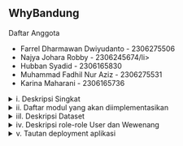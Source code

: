 <h2>WhyBandung</h2>
<p>
  Daftar Anggota
  <ul>
    <li>Farrel Dharmawan Dwiyudanto - 2306275506</li>
    <li> Najya Johara Robby - 2306245674/li>
    <li>Hubban Syadid - 2306165830</li>
    <li>Muhammad Fadhil Nur Aziz - 2306275531</li>
    <li>Karina Maharani - 2306165736</li>
  </ul>
</p>

<details>
  <summary>i. Deskripsi Singkat</summary>
Pernahkah Anda kesulitan untuk menemukan restoran yang anda inginkan selama berjalan-jalan di kota bandung, atau kesulitan mencari tempat kuliner yang menyediakan makanan minuman khas bandung?
  <br><br>
WhyBandung hadir untuk membantu baik wisatawan maupun warga lokal dalam menemukan kuliner terbaik di Bandung. Situs ini dilengkapi dengan sistem navigasi berbasis peta yang unik dan intuitif, sehingga memudahkan pengguna mencari makanan dan minuman yang diinginkan. WhyBandung memungkinkan pengguna untuk mengeksplorasi kuliner di berbagai wilayah berdasarkan lokasi atau kategori makanan. Selain itu, WhyBandung akan terus mengembangkan dan memperbarui daftar lokasi kuliner secara berkala.\
  <br><br>
Tim A12SITEK memilih Kota Bandung karena dikenal sebagai kota wisata yang populer dengan ragam kuliner yang khas. Namun, terdapat kekurangan dalam sistem navigasi kuliner di Bandung. Wisatawan sering kali tidak mengetahui kuliner khas di suatu daerah karena sistem pencarian aplikasi seperti Google Maps mengharuskan pengguna untuk mencari makanan secara spesifik. Akibatnya, wisatawan cenderung mengunjungi tempat-tempat kuliner yang sudah terkenal, sehingga melewatkan kedai-kedai lokal yang lebih autentik. Padahal, kuliner lokal memberikan pengalaman yang lebih khas dan mendalam terhadap budaya suatu daerah. Inilah yang mendorong kami untuk mengembangkan WhyBandung.
</details>

<details>
  <summary>ii. Daftar modul yang akan diimplementasikan</summary>
1. Dashboard<br>
  Section Home<br>
Features:<br>
- Navigation hub, berisi personalized data seperti recent activity, favorite products yang udah pernah di rate, dan link ke modul-modul lain.<br>
- Link-link ke product highly-rated.<br>
- Search bar yang nyambung dengan modul search system.<br><br>

Rincian regulasi aturan khusus:
- Models: Mengambil data spesifik seperti pencarian terbaru atau ulasan.
- Views: Mengambil dan memproses informasi untuk ditampilkan.
- HTML Templates: Menggunakan `base.html` agar konsisten di seluruh situs.
- Responsive Framework: Tailwind atau Bootstrap memastikan tampilan tetap ramah mobile.
- Forms: Memiliki form aksi cepat (misalnya, searchbar).
- AJAX: Update langsung untuk notifikasi atau restoran trending.
- Login Filters: Data spesifik hanya ditampilkan kepada pengguna yang sudah log in.
- Product Filtering: Menyaring restoran atau hidangan berdasarkan preferensi.
  Section Profil

  Section Profile<br>
  Features:<br>
- Journal Entry. User mengupload cerita terkait pengalaman mereka dengan beberapa tempat<br>
- Link-link ke lokasi yang ada di journal entry and associated review/entry made by user at halaman produk toko.<br><br>

Rincian regulasi aturan khusus:
- Models: Menyimpan product reviews, ratings, dan hashtags.
- Views: Mengambil product details, reviews, dan input dari user.
- HTML Templates: Terstruktur untuk menampilkan informasi product dan reviews.
- Responsive Framework: Memastikan halaman dioptimalkan untuk semua perangkat.
- Forms: Review dan rating forms, diproses oleh views.
- AJAX: Memungkinkan pengiriman reviews tanpa reload halaman.
- Login Filters: Hanya logged-in users yang bisa memberikan review dan rate.
- Product Filtering: Related products dan user reviews bisa difilter berdasarkan tags atau ratings.
  
CRUD
- CREATE: Membuat Journal Entry (reviews, tambahkan rating, dan tag) di Dashboard section profil
- READ : Mengambil data sejarah Jurnal Pengguna.
- UPDATE: Mengubah isi Jurnal Entry.
- DELETE: Menghapus sebuah Jurnal Entry.

Gambaran: 
![Screenshot 2024-10-06 200918](https://github.com/user-attachments/assets/5bb7bd87-41d2-42ce-adce-534ef885d021)

2. What to Eat?<br>
Features:
- Display tinder like form to find what current food should be made.
- Users dapat mengisi form dan program membuat flowchart untuk memberikan rekomendasi makanan.
- Karena tiap produk memiliki tag maka hal ini memudahkan modul ini untuk memberi rekomendasi makanan.

Rincian regulasi aturan khusus:
- Models: Form untuk menerima hasil swipe user.
- Views: Mengambil hasil swiping sebagai bentuk input user, dan tampilkan hasil.
- HTML Templates: Terstruktur untuk menampilkan swiping interface.
- Responsive Framework: Memastikan halaman dioptimalkan untuk semua perangkat.
- Forms: Hasil isi swipe form.
- Login Filters: Hanya logged-in users yang bisa memberikan review dan rate.

CRUD
- CREATE: Membuat rekomendasi makan serta toko associated user.
- READ : Memnampilkan history hasil isi form rekomendasi makan, mengambil sejarah makan user.
- UPDATE: Mengubah hasil swipe sebelum submit jika user menginginkan.
- DELETE: Menghapus item dari history rekomendasi makan user.

3. Product Page<br>
Features:
- Display detail-detail terkait menu atau restoran.
- Users dapat submit/edit journal entry (reviews, tambahkan rating, dan tag). 
- Karena tiap produk memiliki tag maka hal ini memudahkan modul search system dan explore and discover

Rincian regulasi aturan khusus:
- Models: Menyimpan product reviews, ratings, dan hashtags.
- Views: Mengambil product details, reviews, dan input dari user.
- HTML Templates: Terstruktur untuk menampilkan informasi product dan reviews.
- Responsive Framework: Memastikan halaman dioptimalkan untuk semua perangkat.
- Forms: Review dan rating forms, diproses oleh views.
- AJAX: Memungkinkan pengiriman reviews tanpa reload halaman.
- Login Filters: Hanya logged-in users yang bisa memberikan review dan rate.
- Product Filtering: Related products dan user reviews bisa difilter berdasarkan tags atau ratings.

CRUD
- CREATE: Membuat Journal Entry (reviews, tambahkan rating, dan tag) di Dashboard section profil
- READ : Mengambil data sejarah Jurnal Pengguna, Mengambil data product.
- UPDATE: Mengubah isi Jurnal Entry, Mengubah hasil ratings pada product page setelah submit journal entry.
- DELETE: Menghapus sebuah Jurnal Entry.

Gambaran:
![Screenshot 2024-10-06 200956](https://github.com/user-attachments/assets/62e6a9e5-67ca-49ca-9b80-6145bbbfe198)

4. Location Homepage / Geomapping Interface<br>
Features:
- Map interactive yang dapat display restoran atau menu yang dapat user telusur dengan filters.
- Filters untuk searching berdasarkan kabupaten ataupun menu yang dicari.
- Berfungsi mirip dengan search system. 

Rincian regulasi aturan khusus:
- Models: Menyimpan data lokasi untuk restaurants dan menus.
- Views: Memproses permintaan untuk memfilter hasil map berdasarkan lokasi atau tags.
- HTML Templates: Menampilkan interactive map bersama dengan search filters.
- Responsive Framework: Membuat map dapat digunakan pada perangkat seluler.
- Forms: Memfilter lokasi dan menampilkan hasil yang relevan.
- AJAX: Memperbarui map secara dinamis dengan hasil pencarian baru.
- Login Filters: Lokasi atau fitur tertentu mungkin dibatasi untuk logged-in users.
- Product Filtering: Memfilter restaurants berdasarkan wilayah, tags, atau jenis cuisine.

CRUD
- CREATE: Membuat Planner Perjalanan dan toko yang ingin divisit
- READ : Mengambil data toko per lokasi kabupaten di map.
- UPDATE: Mengubah Planner Perjalanan dan toko yang ingin divisit.
- DELETE: Menghapus sebuah Jurnal Entry.

5. Penambahan Toko (ONLY FOR ADMIN)
Features:
- Add new stores and products to database.
- Modify pre-existing stores as well products (Update or delete)

Rincian regulasi aturan khusus:
- Models: Membuat model toko.
- Views: Memproses menambah atau mengubah toko atau produk.
- HTML Templates: Menampilkan all stores and products secara tabular.
- Forms: Memfilter lokasi dan menampilkan hasil yang relevan.
- Product Filtering: Memfilter restaurants berdasarkan wilayah, tags, atau jenis cuisine.

CRUD
- CREATE : Membuat toko baru dan menambah produk.
- READ : Menampilkan toko dan produk yang sudah ada.
- UPDATE : Mengubah toko dan produk yang sudah ada.
- DELETE : Menghapus toko dan produk yang sudah ada.

NON CRUD FEATURES<br>
1. Search System<br>
Features:
- Search system agar user dapat menelusuri berdasarkan filter yang bisa diatur, mungkin dari lokasi, menu spesifik, dll.
- Menggunakan beberapa tags untuk jenis menu ataupun cuisine.
- Results menampilkan detail restaurant dan link-link ke product pages.

Rincian regulasi aturan khusus:
- Models: Menyimpan dan mengambil data terkait restoran, menu, dan tag.
- Views: Memproses permintaan search dan return hasil yang sudah difilter.
- HTML Templates: Menggunakan template modular untuk menampilkan hasil pencarian.
- Responsive Framework: Memastikan layout pencarian ramah mobile.
- Forms: Search Form memproses query dan menampilkan hasil.
- AJAX: Memungkinkan live search suggestion tanpa memuat ulang halaman.
- Login Filters: Bisa membatasi beberapa hasil untuk pengguna yang sudah log in.
- Product Filtering: Menyaring berdasarkan tag, lokasi, atau tipe restoran.

Gambaran:
![Screenshot 2024-10-06 222203](https://github.com/user-attachments/assets/aa58c763-961f-4377-b1d5-6a9b50a6947b)

2. Explore and Discover AKAN DIIMPLEMENTASIKAN SEBAGAI FITUR TAMBAHAN<br>
Features:
Memberikan suggestion kepada user terkait  restaurants atau menu yang baru ataupun trending berdasarkan user history dan rating di website.
Recommendations bisa diambil dari history user sering berinteraksi dengan tipe menu apa ataupun lokasi mana.
Memberikan highlights kepada user terkait hidden gems atau trending spots diluar search history user.

Rincian regulasi aturan khusus:
- Models: Menggunakan data user dan informasi trending restaurants.
- Views: Memproses rekomendasi berdasarkan riwayat user dan similar users.
- HTML Templates: Ditampilkan sebagai halaman terpisah atau bagian dari situs.
- Responsive Framework: Memastikan rekomendasi dapat diakses pada perangkat seluler.
- Forms: Users dapat menyaring rekomendasi dengan filters (misalnya berdasarkan jenis cuisine atau lokasi).
- AJAX: Menyediakan rekomendasi dinamis tanpa perlu memuat ulang halaman.
- Login Filters: Rekomendasi dipersonalisasi untuk logged-in users.
- Product Filtering: Menyarankan restaurants atau hidangan berdasarkan preferensi user, tren, dan tags.

Gambaran:
![Screenshot 2024-10-06 204821](https://github.com/user-attachments/assets/b13998ea-5716-487f-a6fb-09111bd7c515)

</details>

<details>
  <summary>iiI. Deskripsi Dataset</summary>
Dalam pembuatan web aplikasi WhyBandung, kami membutuhkan database yang memiliki data mengenai informasi seputar produk kuliner yang berada di kota Bandung. Data ini kami dapatkan melalui pencarian di internet. Data yang akan kami gunakan ini berfungsi untuk mempermudah pengguna aplikasi WhyBandung untuk menemukan makanan ataupun minuman berdasarkan lokasi, kategori produk, harga produk, dan toko yang menyediakan produk tersebut. Pada dataset kami terdapat kolom Kode Produk, Nama Produk, Kategori, Toko, Harga Retail, dan Lokasi untuk memberikan informasi detail yang dibutuhkan pengguna nanti.
  <br><br>
Kolom Kode Produk digunakan sebagai kode unik untuk setiap item produk, sehingga aplikasi dapat dengan mudah membedakan satu produk dengan produk lainnya. Kolom Nama Produk digunakan untuk memberikan informasi nama produk spesifik yang dapat dicari oleh pengguna. Lalu, terdapat kolom Kategori yang digunakan untuk mengelompokkan produk berdasarkan kategorinya yang seusai contohnya seperti kategori kue, minuman, makanan berat, dan lain-lain. Selain mengelompokkan produk, Kolom Kategori dapat membantu pengguna untuk mencari suatu produk berdasarkan kategori produk tersebut. Kolom Toko digunakan untuk memberikan informasi mengenai tempat atau kedai apa yang menjual produk tersebut sehingga pengguna dapat mengetahui dimana pengguna dapat membeli produk yang diinginkan.
  <br><br>
Kolom Harga Retail memberikan informasi mengenai harga suatu produk sehingga pengguna dapat memilih produk yang mereka inginkan sesuai dengan budget yang mereka miliki. Sedangkan kolom Lokasi digunakan untuk memberikan informasi pada daerah mana produk tersebut berada. Pengguna juga dapat mencari produk sesuai dengan lokasi yang diinginkan.
<br><br>
DATABASE DAPAT DIAKSES MELALUI LINK INI : <a href="https://docs.google.com/spreadsheets/d/1peBfLmwdaHBPClgn3gGGbBMKNjFn44a-ky20q7FM3h8/edit?usp=sharing ">https://docs.google.com/spreadsheets/d/1peBfLmwdaHBPClgn3gGGbBMKNjFn44a-ky20q7FM3h8/edit?usp=sharing </a>

</details>

<details>
  <summary>iv. Deskripsi role-role User dan Wewenang</summary>
1. Dashboard
User Biasa:
- Bisa melihat recent activity seperti pencarian terbaru atau ulasan yang pernah dibuat.
- Melihat favorite products atau restoran yang sudah pernah di-review atau diberi rating.
- Akses ke link highly-rated products berdasarkan preferensi mereka.
- Gunakan search bar untuk menelusuri produk atau restoran.
Developer:
- Sama seperti User Biasa, tapi ditambah kemampuan untuk melihat data terkait produk atau restoran seperti tren, statistik rating, dan aktivitas user lainnya.
- Akses ke modul developer untuk pengelolaan produk dan restoran.
- Bisa menambah link ke fitur lain yang hanya diakses oleh developer, seperti manajemen user, monitoring ulasan, dan pengelolaan sistem.
  
2. What to Eat?
User Biasa:
- Bisa mengisi form untuk melihat rekomendasi makanan.
- User bisa gacha makanan untuk seru-seruan atau jika tidak tahu mau makan apa.
Developer:
- Developer dapat memodifikasi algoritma rekomendasi, termasuk bagaimana tag makanan digunakan untuk mencocokkan makanan dengan preferensi pengguna via database.
- Developer memiliki akses ke alat admin lanjutan, seperti mengelola tag makanan, kategori, dan memonitor aktivitas pengguna terkait rekomendasi via database.
   

3. Product Page
User Biasa:
- Bisa melihat detail produk atau restoran, seperti nama restoran, menu yang tersedia, dan ulasan dari user lain.
- Bisa memberikan ulasan dan rating pada produk atau restoran, dengan menambahkan hashtag untuk memudahkan pencarian.
- Akses ke produk terkait yang difilter berdasarkan tag atau rating.
Developer:
- Sama dengan User Biasa, tetapi developer bisa mengedit dan menghapus ulasan.
- Bisa melakukan moderasi pada ulasan yang diberikan user.
  
4. Location Homepage / Geomapping Interface
User Biasa:
- Bisa melihat peta interaktif yang menunjukkan lokasi restoran atau menu berdasarkan filter seperti lokasi atau jenis masakan.
- Dapat melakukan pencarian berbasis lokasi geografis dan filter sesuai preferensi mereka.
- Akses terbatas hanya untuk data restoran yang sudah dipublikasikan atau tersedia untuk umum.
- Developer:
- Selain semua fitur yang dimiliki User Biasa, developer bisa mengelola data lokasi restoran.
- Bisa menambah atau memperbarui informasi lokasi langsung dari peta interaktif via database.

5. Penambahan Toko
User Biasa:
- Tidak bisa Akses
Developer:
- Dapat menambah, melihat, memodifikasi dan menghapus toko


</details>

<details>
  <summary>v. Tautan deployment aplikasi</summary>
  <a href="http://karina-maharani31-whybandung.pbp.cs.ui.ac.id/">http://karina-maharani31-whybandung.pbp.cs.ui.ac.id/</a>
  Berikut adalah tambahan hasil unit test yang dilakukan :
  
  ![image](https://github.com/user-attachments/assets/0092aacc-b73b-469d-97a2-bc53f8aa0985)
  dengan kode :
  <p>
    from django.test import TestCase, Client

    class mainTest(TestCase):
        def test_main_url_is_exist(self):
            response = Client().get('')
            self.assertEqual(response.status_code, 200)
    
        def test_nonexistent_page(self):
            response = Client().get('/sadcat/')
            self.assertEqual(response.status_code, 404)
  </p>
  
</details>
